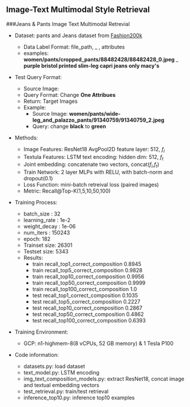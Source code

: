## Image-Text Multimodal Style Retrieval

###Jeans & Pants Image Text Multimodal Retrevial

- Dataset: pants and Jeans dataset from [Fashion200k](https://github.com/xthan/fashion-200k)
  - Data Label Format: file_path, _ , attributes
  - examples: **women/pants/cropped_pants/88482428/88482428_0.jpeg**  	_   	**purple bristol printed slim-leg capri jeans only macy's**

- Test Query Format:
  - Source Image:
  - Query Format: Change **One Attribues**
  - Return: Target Images
  - Example: 
    - Source Image: **women/pants/wide-leg_and_palazzo_pants/91340759/91340759_2.jpeg**
    - Query: change **black** to **green**

- Methods:
  - Image Features: ResNet18 AvgPool2D feature layer: 512, $f_i$
  - Textula Features: LSTM text encoding: hidden dim: 512, $f_t$
  - Joint embedding: concatenate two vectors, concat($f_i$,$f_t$)
  - Train Network: 2 layer MLPs with RELU, with batch-norm and dropout(0.1)
  - Loss Function: mini-batch retreival loss (paired images)
  - Metric: Recall@Top-K(1,5,10,50,100)

- Training Process:
  - batch_size : 32
  - learning_rate : 1e-2
  - weight_decay : 1e-06
  - num_iters : 150243
  - epoch: 182
  - Trainset size: 26301
  - Testset size: 5343
  - Results: 
      - train recall_top1_correct_composition 0.8945
      - train recall_top5_correct_composition 0.9828
      - train recall_top10_correct_composition 0.9956
      - train recall_top50_correct_composition 0.9999
      - train recall_top100_correct_composition 1.0
      - test recall_top1_correct_composition 0.1035
      - test recall_top5_correct_composition 0.2227
      - test recall_top10_correct_composition 0.2867
      - test recall_top50_correct_composition 0.4862
      - test recall_top100_correct_composition 0.6393
      
- Training Environment: 
  - GCP: n1-highmem-8(8 vCPUs, 52 GB memory) & 1 Tesla P100

- Code information:
  - datasets.py: load dataset
  - text_model.py: LSTM encoding
  - img_text_composition_models.py: extract ResNet18, concat image and textual embedding vectors
  - test_retrieval.py: train/test retrieval
  - inference_top10.py: inference top10 examples
